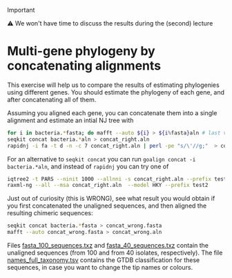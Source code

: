 > [!IMPORTANT]
> :warning: We won't have time to discuss the results during the (second) lecture

# Multi-gene phylogeny by concatenating alignments

This exercise will help us to compare the results of estimating phylogenies using different genes.
You should estimate the phylogeny of each gene, and after concatenating all of them.

Assuming you aligned each gene, you can concatenate them into a single alignment and estimate an intial NJ tree with 
```bash
for i in bacteria.*fasta; do mafft --auto ${i} > ${i%fasta}aln # last variable has "fasta" replaced by "aln"
seqkit concat bacteria.*aln > concat_right.aln
rapidnj -i fa -t d -n -c 7 concat_right.aln | perl -pe "s/\'//g;"  > concat_right.nj.tre
```
For an alternative to `seqkit concat` you can run `goalign concat -i bacteria.*aln`, and instead of `rapidnj` you can
try one of
```bash
iqtree2 -t PARS --ninit 1000 --allnni -s concat_right.aln --prefix test1 -m HKY
raxml-ng --all --msa concat_right.aln  --model HKY --prefix test2
```

Just out of curiosity (this is WRONG), see what result you would obtain if you first concatenated the unaligned
sequences, and then aligned the resulting chimeric sequences:
```bash
seqkit concat bacteria.*fasta > concat_wrong.fasta
mafft --auto concat_wrong.fasta > concat_wrong.aln
```

Files [fasta_100_sequences.txz](fasta_100_sequences.txz) and [fasta_40_sequences.txz](fasta_40_sequences.txz) contain the unaligned sequences (from 100 and from 40 isolates, respectively).
The file [names_full_taxonomy.tsv](names_full_taxonomy.tsv) contains the GTDB classification for these sequences, in case you want to change the
tip names or colours. 
